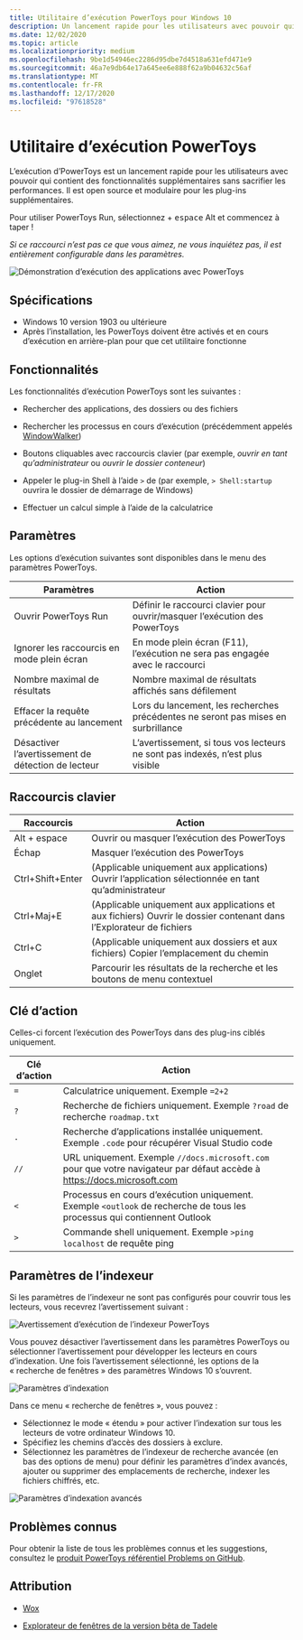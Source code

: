```yaml
---
title: Utilitaire d’exécution PowerToys pour Windows 10
description: Un lancement rapide pour les utilisateurs avec pouvoir qui contient des fonctionnalités supplémentaires sans sacrifier les performances.
ms.date: 12/02/2020
ms.topic: article
ms.localizationpriority: medium
ms.openlocfilehash: 9be1d54946ec2286d95dbe7d4518a631efd471e9
ms.sourcegitcommit: 46a7e9db64e17a645ee6e888f62a9b04632c56af
ms.translationtype: MT
ms.contentlocale: fr-FR
ms.lasthandoff: 12/17/2020
ms.locfileid: "97618528"
---
```

# <a name="powertoys-run-utility"></a>Utilitaire d’exécution PowerToys

L’exécution d’PowerToys est un lancement rapide pour les utilisateurs avec pouvoir qui contient des fonctionnalités supplémentaires sans sacrifier les performances. Il est open source et modulaire pour les plug-ins supplémentaires.

Pour utiliser PowerToys Run, sélectionnez <kbd></kbd> + <kbd>espace</kbd> Alt et commencez à taper !

*Si ce raccourci n’est pas ce que vous aimez, ne vous inquiétez pas, il est entièrement configurable dans les paramètres.*

![Démonstration d’exécution des applications avec PowerToys](../images/pt-powerrun-demo.gif)

## <a name="requirements"></a>Spécifications

- Windows 10 version 1903 ou ultérieure
- Après l’installation, les PowerToys doivent être activés et en cours d’exécution en arrière-plan pour que cet utilitaire fonctionne

## <a name="features"></a>Fonctionnalités

Les fonctionnalités d’exécution PowerToys sont les suivantes :

- Rechercher des applications, des dossiers ou des fichiers

- Rechercher les processus en cours d’exécution (précédemment appelés [WindowWalker](https://github.com/betsegaw/windowwalker/))

- Boutons cliquables avec raccourcis clavier (par exemple, *ouvrir en tant qu’administrateur* ou *ouvrir le dossier conteneur*)

- Appeler le plug-in Shell à l’aide `>`  de (par exemple, `> Shell:startup` ouvrira le dossier de démarrage de Windows)

- Effectuer un calcul simple à l’aide de la calculatrice

## <a name="settings"></a>Paramètres

Les options d’exécution suivantes sont disponibles dans le menu des paramètres PowerToys.

  | **Paramètres** |**Action** |
  | --- | --- |
  | Ouvrir PowerToys Run | Définir le raccourci clavier pour ouvrir/masquer l’exécution des PowerToys |
  | Ignorer les raccourcis en mode plein écran |  En mode plein écran (F11), l’exécution ne sera pas engagée avec le raccourci |
  | Nombre maximal de résultats |  Nombre maximal de résultats affichés sans défilement |
  | Effacer la requête précédente au lancement | Lors du lancement, les recherches précédentes ne seront pas mises en surbrillance |
  | Désactiver l’avertissement de détection de lecteur | L’avertissement, si tous vos lecteurs ne sont pas indexés, n’est plus visible |

## <a name="keyboard-shortcuts"></a>Raccourcis clavier

  | **Raccourcis** | **Action** |
  | --- | --- |
  | Alt + espace | Ouvrir ou masquer l’exécution des PowerToys |
  | Échap | Masquer l’exécution des PowerToys |
  | Ctrl+Shift+Enter | (Applicable uniquement aux applications) Ouvrir l’application sélectionnée en tant qu’administrateur |
  | Ctrl+Maj+E | (Applicable uniquement aux applications et aux fichiers) Ouvrir le dossier contenant dans l’Explorateur de fichiers |
  | Ctrl+C | (Applicable uniquement aux dossiers et aux fichiers) Copier l’emplacement du chemin |
  | Onglet | Parcourir les résultats de la recherche et les boutons de menu contextuel |

## <a name="action-key"></a>Clé d’action

Celles-ci forcent l’exécution des PowerToys dans des plug-ins ciblés uniquement.

  | **Clé d’action** | **Action** |
  | --- | --- |
  | `=` | Calculatrice uniquement. Exemple `=2+2` |
  | `?` | Recherche de fichiers uniquement. Exemple `?road` de recherche `roadmap.txt` |
  | `.` | Recherche d’applications installée uniquement. Exemple `.code` pour récupérer Visual Studio code |
  | `//` | URL uniquement. Exemple `//docs.microsoft.com` pour que votre navigateur par défaut accède à https://docs.microsoft.com |
  | `<` | Processus en cours d’exécution uniquement. Exemple `<outlook` de recherche de tous les processus qui contiennent Outlook |
  | `>` | Commande shell uniquement. Exemple `>ping localhost` de requête ping |

## <a name="indexer-settings"></a>Paramètres de l’indexeur

Si les paramètres de l’indexeur ne sont pas configurés pour couvrir tous les lecteurs, vous recevrez l’avertissement suivant :

![Avertissement d’exécution de l’indexeur PowerToys](../images/pt-run-warning.png)

Vous pouvez désactiver l’avertissement dans les paramètres PowerToys ou sélectionner l’avertissement pour développer les lecteurs en cours d’indexation. Une fois l’avertissement sélectionné, les options de la « recherche de fenêtres » des paramètres Windows 10 s’ouvrent.

![Paramètres d’indexation](../images/pt-run-indexing.png)

Dans ce menu « recherche de fenêtres », vous pouvez :

- Sélectionnez le mode « étendu » pour activer l’indexation sur tous les lecteurs de votre ordinateur Windows 10.
- Spécifiez les chemins d’accès des dossiers à exclure.
- Sélectionnez les paramètres de l’indexeur de recherche avancée (en bas des options de menu) pour définir les paramètres d’index avancés, ajouter ou supprimer des emplacements de recherche, indexer les fichiers chiffrés, etc.

![Paramètres d’indexation avancés](../images/pt-run-indexing-advanced.png)

## <a name="known-issues"></a>Problèmes connus

Pour obtenir la liste de tous les problèmes connus et les suggestions, consultez le [produit PowerToys référentiel Problems on GitHub](https://github.com/microsoft/PowerToys/issues?q=is%3Aopen+is%3Aissue+label%3AProduct-Launcher).

## <a name="attribution"></a>Attribution

- [Wox](https://github.com/Wox-launcher/Wox/)

- [Explorateur de fenêtres de la version bêta de Tadele](https://github.com/betsegaw/windowwalker)
